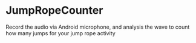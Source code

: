 # JumpRopeCounter
Record the audio via Android microphone, and analysis the wave to count how many jumps for your jump rope activity
